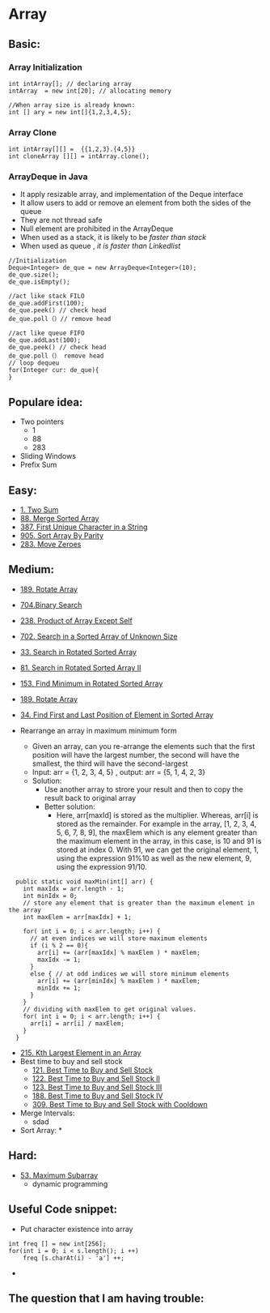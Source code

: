 # Array

## Basic:

### Array Initialization

```text
int intArray[]; // declaring array
intArray  = new int[20]; // allocating memory

//When array size is already known:
int [] ary = new int[]{1,2,3,4,5};
```

### Array Clone

```text
int intArray[][] =  {{1,2,3}.{4,5}}
int cloneArray [][] = intArray.clone();
```

### ArrayDeque in Java

* It apply resizable array, and implementation of the Deque interface
* It allow users to add or remove an element from both the sides of the queue
* They are not thread safe
* Null element are prohibited in the ArrayDeque
* When used as a stack, it is likely to be _faster than stack_
* When used as queue , _it is faster than Linkedlist_

```text
//Initialization
Deque<Integer> de_que = new ArrayDeque<Integer>(10);
de_que.size();
de_que.isEmpty();

//act like stack FILO
de_que.addFirst(100);
de_que.peek() // check head
de_que.poll（）// remove head

//act like queue FIFO
de_que.addLast(100);
de_que.peek() // check head
de_que.poll（） remove head
// loop dequeu
for(Integer cur: de_que){
}
```

## Populare idea:

* Two pointers
  * 1
  * 88
  * 283
* Sliding Windows
* Prefix Sum

## Easy:

* [1. Two Sum](https://leetcode.com/problems/two-sum/)
* [88. Merge Sorted Array](https://leetcode.com/problems/merge-sorted-array/)
* [387. First Unique Character in a String](https://leetcode.com/problems/first-unique-character-in-a-string/)
* [905. Sort Array By Parity](https://leetcode.com/problems/sort-array-by-parity/)
* [283. Move Zeroes](https://leetcode.com/problems/move-zeroes/)

## Medium:

* [189. Rotate Array](https://leetcode.com/problems/rotate-array/)
* [704.Binary Search ](https://leetcode.com/problems/binary-search/)
* [238. Product of Array Except Self](https://leetcode.com/problems/product-of-array-except-self/)
* [702. Search in a Sorted Array of Unknown Size](https://leetcode.com/problems/search-in-a-sorted-array-of-unknown-size/)
* [33. Search in Rotated Sorted Array](https://leetcode.com/problems/search-in-rotated-sorted-array/)
* [81. Search in Rotated Sorted Array II](https://leetcode.com/problems/search-in-rotated-sorted-array-ii/)
* [153. Find Minimum in Rotated Sorted Array](https://leetcode.com/problems/find-minimum-in-rotated-sorted-array/)
* [189. Rotate Array](https://leetcode.com/problems/rotate-array/)
* [34. Find First and Last Position of Element in Sorted Array](https://leetcode.com/problems/find-first-and-last-position-of-element-in-sorted-array/)
* 
  Rearrange an array in maximum minimum form

  * Given an array, can you re-arrange the elements such that the first position will have the largest number, the second will have the smallest, the third will have the second-largest
  * Input: arr = {1, 2, 3, 4, 5}  , output: arr = {5, 1, 4, 2, 3}
  * Solution:
    * Use another array to strore your result and then to copy the result back to original array
    * Better solution:
      * Here, arr\[maxId\] is stored as the multiplier. Whereas, arr\[i\] is stored as the remainder. For example in the array, \[1, 2, 3, 4, 5, 6, 7, 8, 9\], the maxElem which is any element greater than the maximum element in the array, in this case, is 10 and 91 is stored at index 0. With 91, we can get the original element, 1, using the expression 91%10 as well as the new element, 9, using the expression 91/10.

```text
  public static void maxMin(int[] arr) {
    int maxIdx = arr.length - 1;
    int minIdx = 0;
    // store any element that is greater than the maximum element in the array 
    int maxElem = arr[maxIdx] + 1; 
    
    for( int i = 0; i < arr.length; i++) {
      // at even indices we will store maximum elements
      if (i % 2 == 0){  
        arr[i] += (arr[maxIdx] % maxElem ) * maxElem;
        maxIdx -= 1;
      }
      else { // at odd indices we will store minimum elements
        arr[i] += (arr[minIdx] % maxElem ) * maxElem;
        minIdx += 1;
      }
    }
    // dividing with maxElem to get original values.
    for( int i = 0; i < arr.length; i++) {
      arr[i] = arr[i] / maxElem;
    }
  }
```

* [215. Kth Largest Element in an Array](https://leetcode.com/problems/kth-largest-element-in-an-array/)
* Best time to buy and sell stock
  * [121. Best Time to Buy and Sell Stock](https://leetcode.com/problems/best-time-to-buy-and-sell-stock/)
  * [122. Best Time to Buy and Sell Stock II](https://leetcode.com/problems/best-time-to-buy-and-sell-stock-ii/)
  * [123. Best Time to Buy and Sell Stock III](https://leetcode.com/problems/best-time-to-buy-and-sell-stock-iii/)
  * [188. Best Time to Buy and Sell Stock IV](https://leetcode.com/problems/best-time-to-buy-and-sell-stock-iv/)
  * [309. Best Time to Buy and Sell Stock with Cooldown](https://leetcode.com/problems/best-time-to-buy-and-sell-stock-with-cooldown/)
* Merge Intervals:
  * sdad
* Sort Array:
  * 

## Hard:

* [53. Maximum Subarray](https://leetcode.com/problems/maximum-subarray/)
  * dynamic programming

## Useful Code snippet:

* Put character existence into array 

```text
int freq [] = new int[256];
for(int i = 0; i < s.length(); i ++)
    freq [s.charAt(i) - 'a'] ++;
```

* 
## The question that I am having trouble:



